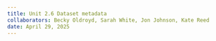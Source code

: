 ```yaml
---
title: Unit 2.6 Dataset metadata
collaborators: Becky Oldroyd, Sarah White, Jon Johnson, Kate Reed
date: April 29, 2025
---
```

